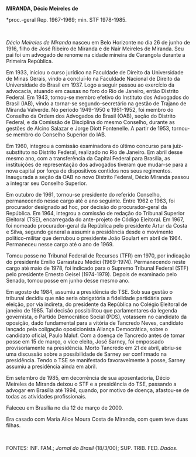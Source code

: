 **MIRANDA, Décio Meireles de**

\*proc.-geral Rep. 1967-1969; min. STF 1978-1985.

 

*Décio Meireles de Miranda* nasceu em Belo Horizonte no dia 26 de junho
de 1916, filho de José Ribeiro de Miranda e de Nair Meireles de Miranda.
Seu pai foi um advogado de renome na cidade mineira de Carangola durante
a Primeira República.

Em 1933, iniciou o curso jurídico na Faculdade de Direito da
Universidade de Minas Gerais, vindo a concluí-lo na Faculdade Nacional
de Direito da Universidade do Brasil em 1937. Logo a seguir passou ao
exercício da advocacia, atuando em causas no foro do Rio de Janeiro,
então Distrito Federal. Em 1943, tornou-se membro efetivo do Instituto
dos Advogados do Brasil (IAB), vindo a tornar-se segundo-secretário na
gestão de Trajano de Miranda Valverde. No período 1949-1950 e 1951-1952,
foi membro do Conselho da Ordem dos Advogados do Brasil (OAB), seção do
Distrito Federal, e da Comissão de Disciplina do mesmo Conselho, durante
as gestões de Alcino Salazar e Jorge Diott Fontenelle. A partir de 1953,
tornou-se membro do Conselho Superior do IAB.

Em 1960, integrou a comissão examinadora do último concurso para
juiz-substituto no Distrito Federal, realizado no Rio de Janeiro. Em
abril desse mesmo ano, com a transferência da Capital Federal para
Brasília, as instituições de representação dos advogados tiveram que
mudar-se para a nova capital por força de dispositivos contidos nos seus
regimentos. Inaugurada a seção da OAB no novo Distrito Federal, Décio
Miranda passou a integrar seu Conselho Superior.

Em outubro de 1961, tornou-se presidente do referido Conselho,
permanecendo nesse cargo até o ano seguinte. Entre 1962 e 1963, foi
procurador designado ad hoc, por decisão do procurador-geral da
República. Em 1964, integrou a comissão de redação do Tribunal Superior
Eleitoral (TSE), encarregada do ante-projeto de Código Eleitoral. Em
1967, foi nomeado procurador-geral da República pelo presidente Artur da
Costa e Silva, segundo general a assumir a presidência desde o movimento
político-militar que derrubou o presidente João Goulart em abril de
1964. Permaneceu nesse cargo até o ano de 1969.

Tomou posse no Tribunal Federal de Recursos (TFR) em 1970, por indicação
do presidente Emílio Garrastazu Médici (1969-1974). Permanecendo neste
cargo até maio de 1978, foi indicado para o Supremo Tribunal Federal
(STF) pelo presidente Ernesto Geisel (1974-1979). Depois de examinado
pelo Senado, tomou posse em junho desse mesmo ano.

Em agosto de 1984, assumiu a presidência do TSE. Sob sua gestão o
tribunal decidiu que não seria obrigatória a fidelidade partidária para
eleição, por via indireta, do presidente da República no Colégio
Eleitoral de janeiro de 1985. Tal decisão possibilitou que parlamentares
da legenda governista, o Partido Democrático Social (PDS), votassem no
candidato da oposição, dado fundamental para a vitória de Tancredo
Neves, candidato lançado pela coligação oposicionista Aliança
Democrática, sobre o candidato oficial, Paulo Maluf. Com a doença de
Tancredo antes de tomar posse em 15 de março, o vice eleito, José
Sarney, foi empossado provisoriamente na presidência. Morto Tancredo em
21 de abril, abriu-se uma discussão sobre a possibilidade de Sarney ser
confirmado na presidência. Tendo o TSE se manifestado favoravelmente à
posse, Sarney assumiu a presidência ainda em abril.

Em setembro de 1985, em decorrência de sua aposentadoria, Décio Meireles
de Miranda deixou o STF e a presidência do TSE, passando a advogar em
Brasília até 1994, quando, por motivo de doença, afastou-se de todas as
atividades profissionais.

Faleceu em Brasília no dia 12 de março de 2000.

Era casado com Maria Alice Moura Costa de Miranda, com quem teve duas
filhas.

 

FONTES: INF. FAM.; *Jornal do Brasil* (18/3/00); SUP. TRIB. FED.
*Dados*.

 
